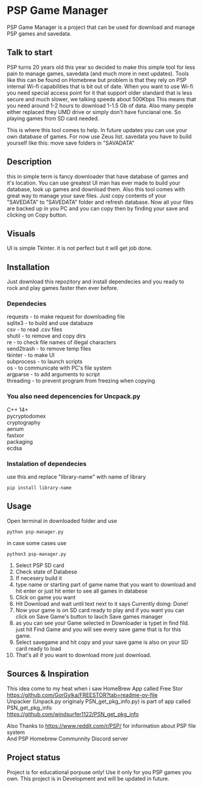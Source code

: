 # PSP Game Manager
PSP Game Manager is a project that can be used for download and manage PSP games and savedata.


## Talk to start
PSP turns 20 years old this year so decided to make this simple tool for less pain to manage games, savedata (and much more in next updates).
Tools like this can be found on Homebrew but problem is that they rely on PSP internal Wi-fi capabilities that is bit out of date.
When you want to use Wi-fi you need special access point for it that support older standard that is less secure and much slower, we talking speeds about 500Kbps This means that you need around 1-2 hours to download 1-1.5 Gb of data. 
Also many people either replaced they UMD drive or simply don't have funcianal one. So playing games from SD card needed.

This is where this tool comes to help. 
In future updates you can use your own database of games. For now use Zeus list. 
savedata you have to build yourself like  this: move save folders in "SAVADATA"


## Description
this in simple term is fancy downloader that have database of games and it's location. You can use greatest UI man has ever made to build your database, look up games and download them. Also this tool comes with great way to manage your save files. Just copy contents of your "SAVEDATA" to "SAVEDATA" folder and refresh database. Now all your files are backed up in you PC and you can copy then by finding your save and clicking on Copy button.


## Visuals
UI is simple Tkinter. it is not perfect but it will get job done.

## Installation
Just download this repozitory and install dependecies and you ready to rock and play games faster then ever before. 

### Dependecies

requests - to make request for downloading file \
sqlite3 - to build and use databaze \
csv - to read .csv files\
shutil - to remove and copy dirs \
re - to check file names of illegal characters\
send2trash - to remove temp files \
tkinter - to make UI\
subprocess - to launch scripts\
os - to communicate with PC's file system\
argparse - to add arguments to script\
threading - to prevent program from freezing when copying

###  You also need depencencies for Uncpack.py  
C++ 14+\
pycryptodomex \
cryptography \
aenum \
fastxor \
packaging \
ecdsa 
### Instalation of dependecies
use this and replace "library-name" with name of library
```
pip install library-name
```


## Usage
Open terminal in downloaded folder and use 
```
python psp-manager.py
```
in case some cases use 
```
python3 psp-manager.py
```
1. Select PSP SD card
2. Check state of Databese
3. If necesery build it 
4. type name or starting part of game name that you want to download and hit    enter or just hit enter to see all games in databese
5. Click on game you want 
6. Hit Download and wait until text next to it says Currently doing: Done!
7. Now your game is on SD card ready to play and if you want you can click on Save Game's button to lauch Save games manager
8. as you can see your Game selected in Downloader is typet in find fild. just hit Find Game and you will see every save game that is for this game. 
9. Select savegame and hit copy and your save game is also on your SD card ready to load 
10. That's all if you want to download more just download. 

## Sources & Inspiration
This idea come to my heat when i saw HomeBrew App called Free Stor \
https://github.com/GorGylka/FREESTOR?tab=readme-ov-file \
Unpacker (Unpack.py originaly PSN_get_pkg_info.py) is part of app called PSN_get_pkg_info \
https://github.com/windsurfer1122/PSN_get_pkg_info 

Also Thanks to https://www.reddit.com/r/PSP/ for information about PSP file system \
And PSP Homebrew Communnity Discord server 

## Project status
Project is for educational porpuse only!
Use it only for you PSP games you own. 
This project is in Development and will be updated in future.
